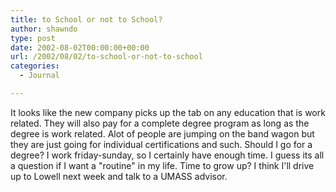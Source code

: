```yaml
---
title: to School or not to School?
author: shawndo
type: post
date: 2002-08-02T00:00:00+00:00
url: /2002/08/02/to-school-or-not-to-school
categories:
  - Journal

---
```

It looks like the new company picks up the tab on any education that is work related. They will also pay for a complete degree program as long as the degree is work related. Alot of people are jumping on the band wagon but they are just going for individual certifications and such. Should I go for a degree? I work friday-sunday, so I certainly have enough time. I guess its all a question if I want a "routine" in my life. Time to grow up? I think I'll drive up to Lowell next week and talk to a UMASS advisor.
